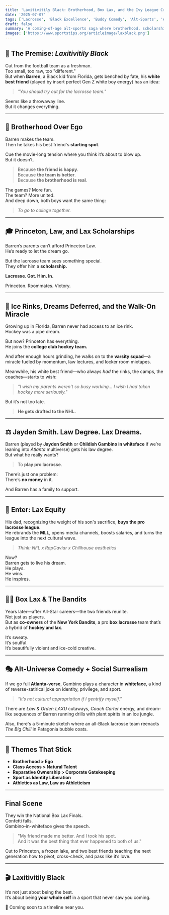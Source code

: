 ```yaml
---
title: 'Laxitivitily Black: Brotherhood, Box Lax, and the Ivy League Crosscheck 🥍⚖️🏒'
date: '2025-07-07'
tags: ['Lacrosse', 'Black Excellence', 'Buddy Comedy', 'Alt-Sports', 'Atlanta Vibes', 'LAX', 'Hockey', 'Football']
draft: false
summary: 'A coming-of-age alt-sports saga where brotherhood, scholarship, and icy dreams meet in a Princeton fieldhouse. From lax to law to the NHL—this is the epic tale of how two friends rewrote the script of race, class, and dreams through the most unlikely team sport pairings.'
images: ['https://www.sportstips.org/articleimage/laxblack.png']
---
```


## 🥍 The Premise: *Laxitivitily Black*

Cut from the football team as a freshman.  
Too small, too raw, too "different."  
But when **Barren**, a Black kid from Florida, gets benched by fate, his **white best friend** (played by insert perfect Gen Z white boy energy) has an idea:

> *"You should try out for the lacrosse team."*

Seems like a throwaway line.  
But it changes everything.

---

## 👬 Brotherhood Over Ego

Barren makes the team.  
Then he takes his best friend's **starting spot**.

Cue the movie-long tension where you think it’s about to blow up.  
But it doesn’t.

> Because **the friend is happy**.  
> Because **the team is better**.  
> Because **the brotherhood is real**.

The games? More fun.  
The team? More united.  
And deep down, both boys want the same thing:

> *To go to college together.*

---

## 🎓 Princeton, Law, and Lax Scholarships

Barren’s parents can’t afford Princeton Law.  
He’s ready to let the dream go.

But the lacrosse team sees something special.  
They offer him a **scholarship.**

**Lacrosse. Got. Him. In.**

Princeton. Roommates. Victory.

---

## 🧊 Ice Rinks, Dreams Deferred, and the Walk-On Miracle

Growing up in Florida, Barren never had access to an ice rink.  
Hockey was a pipe dream.

But now? Princeton has everything.  
He joins the **college club hockey team.**

And after enough hours grinding, he walks on to the **varsity squad**—a miracle fueled by momentum, law lectures, and locker room mixtapes.

Meanwhile, his white best friend—who always *had* the rinks, the camps, the coaches—starts to wish:

> *"I wish my parents weren’t so busy working... I wish I had taken hockey more seriously."*

But it’s not too late.

> **He gets drafted to the NHL.**

---

## ⚖️ Jayden Smith. Law Degree. Lax Dreams.

Barren (played by **Jayden Smith** or **Childish Gambino in whiteface** if we’re leaning into *Atlanta* multiverse) gets his law degree.  
But what he really wants?

> To **play pro lacrosse**.

There’s just one problem:  
There’s **no money** in it.

And Barren has a family to support.

---

## 💸 Enter: Lax Equity

His dad, recognizing the weight of his son's sacrifice, **buys the pro lacrosse league.**  
He rebrands the **MLL**, opens media channels, boosts salaries, and turns the league into the next cultural wave.

> *Think: NFL x RapCaviar x Chillhouse aesthetics*

Now?  
Barren gets to live his dream.  
He plays.  
He wins.  
He inspires.

---

## 🥍🏒 Box Lax & The Bandits

Years later—after All-Star careers—the two friends reunite.  
Not just as players.  
But as **co-owners** of the **New York Bandits**, a pro **box lacrosse** team that’s a hybrid of **hockey and lax**.

It’s sweaty.  
It’s soulful.  
It’s beautifully violent and ice-cold creative.

---

## 🎭 Alt-Universe Comedy + Social Surrealism

If we go full **Atlanta-verse**, Gambino plays a character in **whiteface**, a kind of reverse-satirical joke on identity, privilege, and sport.

> *“It’s not cultural appropriation if I gentrify myself.”*

There are *Law & Order: LAXU* cutaways, *Coach Carter* energy, and dream-like sequences of Barren running drills with plant spirits in an ice jungle.

Also, there's a 5-minute sketch where an all-Black lacrosse team reenacts *The Big Chill* in Patagonia bubble coats.

---

## 🎯 Themes That Stick

- **Brotherhood > Ego**  
- **Class Access > Natural Talent**  
- **Reparative Ownership > Corporate Gatekeeping**  
- **Sport as Identity Liberation**  
- **Athletics as Law, Law as Athleticism**

---

## Final Scene

They win the National Box Lax Finals.  
Confetti falls.  
Gambino-in-whiteface gives the speech.

> "My friend made me better. And I took his spot.  
> And it was the best thing that ever happened to both of us."

Cut to Princeton, a frozen lake, and two best friends teaching the next generation how to pivot, cross-check, and pass like it’s love.

---

## 🎬 Laxitivitily Black

It’s not just about being the best.  
It’s about being **your whole self** in a sport that never saw you coming.

🥍 Coming soon to a timeline near you.

